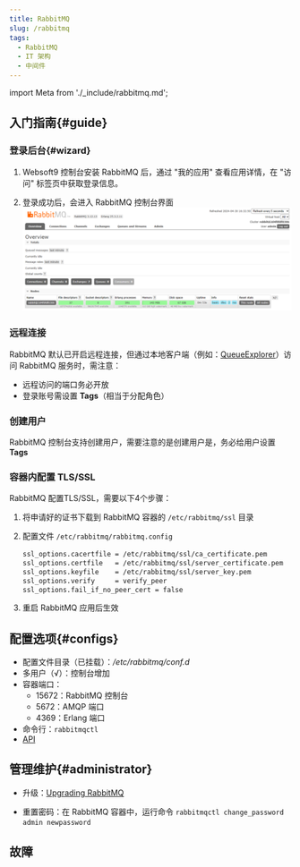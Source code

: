 ```yaml
---
title: RabbitMQ
slug: /rabbitmq
tags:
  - RabbitMQ 
  - IT 架构
  - 中间件
---
```


import Meta from './_include/rabbitmq.md';

<Meta name="meta" />

## 入门指南{#guide}

### 登录后台{#wizard}

1. Websoft9 控制台安装 RabbitMQ 后，通过 "我的应用" 查看应用详情，在 "访问" 标签页中获取登录信息。  

2. 登录成功后，会进入 RabbitMQ 控制台界面
   ![](./assets/rabbitmq-backend-websoft9.png)

### 远程连接

RabbitMQ 默认已开启远程连接，但通过本地客户端（例如：[QueueExplorer](https://www.cogin.com/mq/index.php)）访问 RabbitMQ 服务时，需注意：

- 远程访问的端口务必开放
- 登录账号需设置 **Tags**（相当于分配角色）

### 创建用户

RabbitMQ 控制台支持创建用户，需要注意的是创建用户是，务必给用户设置 **Tags** 

### 容器内配置 TLS/SSL

RabbitMQ 配置TLS/SSL，需要以下4个步骤：

1. 将申请好的证书下载到 RabbitMQ 容器的 `/etc/rabbitmq/ssl` 目录

2. 配置文件 `/etc/rabbitmq/rabbitmq.config`

    ```
    ssl_options.cacertfile = /etc/rabbitmq/ssl/ca_certificate.pem
    ssl_options.certfile   = /etc/rabbitmq/ssl/server_certificate.pem
    ssl_options.keyfile    = /etc/rabbitmq/ssl/server_key.pem
    ssl_options.verify     = verify_peer
    ssl_options.fail_if_no_peer_cert = false
    ```

3. 重启 RabbitMQ 应用后生效


## 配置选项{#configs}

- 配置文件目录（已挂载）：*/etc/rabbitmq/conf.d*
- 多用户（√）：控制台增加
- 容器端口：
  - 15672：RabbitMQ 控制台
  - 5672：AMQP 端口
  - 4369：Erlang 端口
- 命令行：`rabbitmqctl`
- [API](https://www.rabbitmq.com/dotnet-api-guide.html)

## 管理维护{#administrator}

- 升级：[Upgrading RabbitMQ](https://www.rabbitmq.com/upgrade.html)

- 重置密码：在 RabbitMQ 容器中，运行命令 `rabbitmqctl change_password  admin newpassword`


## 故障